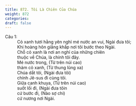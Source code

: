 ```yaml
---
title: 872. Tôi Là Chiên Của Chúa
weight: 872
categories: 
draft: false
---
```

<dl><dt>Câu 1:</dt><dd data-verse="1">Cỏ xanh tươi hằng yên nghỉ mé nước an vui, Ngài đưa tôi; <br/>Khi hoàng hôn giăng khắp nơi tôi bước theo Ngài. <br/>Chỗ cỏ xanh là nơi an nghỉ của những chiên <br/>thuộc về Chúa, là chính tôi đây. <br/>Mé nước trong, (Từ trên núi cao) <br/>thảm cỏ xanh, (Từ thung lũng xa) <br/>Chúa dắt tôi, (Ngài đưa tôi) <br/>chính Jê-sus đi cùng tôi. <br/>Giữa canh khuya, (Từ trên núi cao) <br/>suốt lối đi, (Ngài đưa tôin <br/>cứ bước đi, (Nào sợ chi) <br/>cứ nương nơi Ngài. </dd></dl>